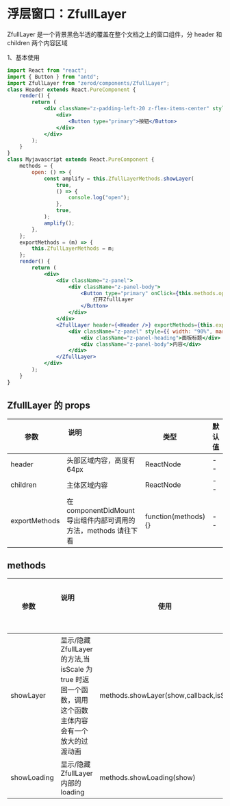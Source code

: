 # 浮层窗口：ZfullLayer

ZfullLayer 是一个背景黑色半透的覆盖在整个文档之上的窗口组件，分 header 和 children 两个内容区域

1、基本使用

<div class="z-demo-box" data-render="demo1" data-title=""></div>

```jsx
import React from "react";
import { Button } from "antd";
import ZfullLayer from "zerod/components/ZfullLayer";
class Header extends React.PureComponent {
	render() {
		return (
			<div className="z-padding-left-20 z-flex-items-center" style={{ height: "100%" }}>
				<div>
					<Button type="primary">按钮</Button>
				</div>
			</div>
		);
	}
}
class Myjavascript extends React.PureComponent {
	methods = {
		open: () => {
			const amplify = this.ZfullLayerMethods.showLayer(
				true,
				() => {
					console.log("open");
				},
				true,
			);
			amplify();
		},
	};
	exportMethods = (m) => {
		this.ZfullLayerMethods = m;
	};
	render() {
		return (
			<div>
				<div className="z-panel">
					<div className="z-panel-body">
						<Button type="primary" onClick={this.methods.open}>
							打开ZfullLayer
						</Button>
					</div>
				</div>
				<ZfullLayer header={<Header />} exportMethods={this.exportMethods}>
					<div className="z-panel" style={{ width: "90%", margin: "0 auto" }}>
						<div className="z-panel-heading">面板标题</div>
						<div className="z-panel-body">内容</div>
					</div>
				</ZfullLayer>
			</div>
		);
	}
}
```

## ZfullLayer 的 props

| 参数          | 说明                                                            | 类型                | 默认值 |
| ------------- | --------------------------------------------------------------- | ------------------- | ------ |
| header        | 头部区域内容，高度有 64px                                       | ReactNode           | --     |
| children      | 主体区域内容                                                    | ReactNode           | --     |
| exportMethods | 在 componentDidMount 导出组件内部可调用的方法，methods 请往下看 | function(methods){} | --     |

## methods

| 参数        | 说明                                                                                                      | 使用                                     | 返回值类型 |
| ----------- | --------------------------------------------------------------------------------------------------------- | ---------------------------------------- | ---------- |
| showLayer   | 显示/隐藏 ZfullLayer 的方法,当 isScale 为 true 时返回一个函数，调用这个函数主体内容会有一个放大的过渡动画 | methods.showLayer(show,callback,isScale) | --         |
| showLoading | 显示/隐藏 ZfullLayer 内部的 loading                                                                       | methods.showLoading(show)                | --         |
